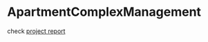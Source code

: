 # ApartmentComplexManagement
check [project report](https://github.com/HakkiAkut/ApartmentComplexManagement/blob/master/Project%20Report.pdf)
